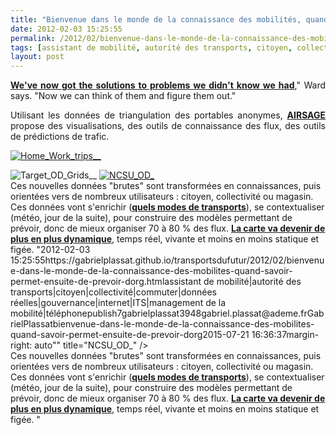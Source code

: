 ```yaml
---
title: "Bienvenue dans le monde de la connaissance des mobilités, quand savoir permet ensuite de prévoir, d'organiser, d'optimiser"
date: 2012-02-03 15:25:55
permalink: /2012/02/bienvenue-dans-le-monde-de-la-connaissance-des-mobilites-quand-savoir-permet-ensuite-de-prevoir-dorg.html
tags: [assistant de mobilité, autorité des transports, citoyen, collectivité, commuter, données réelles, gouvernance, internet, ITS, management de la mobilité, téléphone]
layout: post
---
```


<p style="text-align: justify"><a href="http://www.theatlanticcities.com/technology/2012/02/you-already-own-next-most-important-transportation-planning-tool/1124/" target="_blank"><strong>We've now got the solutions to problems we didn't know we had</strong></a>," Ward says. "Now we can think of them and figure them out."</p> <p style="text-align: justify">Utilisant les données de triangulation des portables anonymes, <a href="http://www.airsage.com/site/index.cfm" target="_blank"><strong>AIRSAGE </strong></a>propose des visualisations, des outils de connaissance des flux, des outils de prédictions de trafic.</p> <p style="text-align: justify"><a href="https://gabrielplassat.github.io/transportsdufutur/wp-content/uploads/sites/6/old/6a0120a66d2ad4970b0168e69cf57c970c-800wi.jpg" rel="lightbox"><img alt="Home_Work_trips__" class="asset  asset-image at-xid-6a0120a66d2ad4970b0168e69cf57c970c" src="/wp-content/uploads/sites/6/old/6a0120a66d2ad4970b0168e69cf57c970c-500wi.jpg" style="margin-left: automargin-right: auto" title="Home_Work_trips__" /> <a href="https://gabrielplassat.github.io/transportsdufutur/wp-content/uploads/sites/6/old/6a0120a66d2ad4970b0168e69cf87d970c-800wi.jpg" rel="lightbox"> </a></a></p>  <!--more-->  <img alt="Target_OD_Grids__" class="asset  asset-image at-xid-6a0120a66d2ad4970b0168e69cf87d970c" src="/wp-content/uploads/sites/6/old/6a0120a66d2ad4970b0168e69cf87d970c-500wi.jpg" style="margin-left: automargin-right: auto" title="Target_OD_Grids__" /> <a href="https://gabrielplassat.github.io/transportsdufutur/wp-content/uploads/sites/6/old/6a0120a66d2ad4970b0168e69cfb19970c-800wi.jpg" rel="lightbox"><img alt="NCSU_OD_" class="asset  asset-image at-xid-6a0120a66d2ad4970b0168e69cfb19970c" src="/wp-content/uploads/sites/6/old/6a0120a66d2ad4970b0168e69cfb19970c-500wi.jpg" style="margin-left: automargin-right: auto" title="NCSU_OD_" /></a><br />Ces nouvelles données "brutes" sont transformées en connaissances, puis orientées vers de nombreux utilisateurs : citoyen, collectivité ou magasin. Ces données vont s'enrichir (<a href="https://gabrielplassat.github.io/transportsdufutur/2011/01/le-mit-developpe-un-outil-co2go-qui-estime-sans-aucune-action-de-la-personne-ses-emissions-de-co2-liees-a-ces-deplacem.html" target="_self"><strong>quels modes de transports</strong></a>), se contextualiser (météo, jour de la suite), pour construire des modèles permettant de prévoir, donc de mieux organiser 70 à 80 % des flux. <a href="https://gabrielplassat.github.io/transportsdufutur/2012/01/et-si-on-utilisait-twitter-ou-dautres-solutions-web-geolocalisees-pour-connaitre-et-repenser-les-flu.html" target="_blank"><strong>La carte va devenir de plus en plus dynamique</strong></a>, temps réel, vivante et moins en moins statique et figée. "2012-02-03 15:25:55https://gabrielplassat.github.io/transportsdufutur/2012/02/bienvenue-dans-le-monde-de-la-connaissance-des-mobilites-quand-savoir-permet-ensuite-de-prevoir-dorg.htmlassistant de mobilité|autorité des transports|citoyen|collectivité|commuter|données réelles|gouvernance|internet|ITS|management de la mobilité|téléphonepublish7gabrielplassat3948gabriel.plassat@ademe.frGabrielPlassatbienvenue-dans-le-monde-de-la-connaissance-des-mobilites-quand-savoir-permet-ensuite-de-prevoir-dorg2015-07-21 16:36:37margin-right: auto"" title="NCSU_OD_" /></a><br />Ces nouvelles données "brutes" sont transformées en connaissances, puis orientées vers de nombreux utilisateurs : citoyen, collectivité ou magasin. Ces données vont s'enrichir (<a href="https://gabrielplassat.github.io/transportsdufutur/2011/01/le-mit-developpe-un-outil-co2go-qui-estime-sans-aucune-action-de-la-personne-ses-emissions-de-co2-liees-a-ces-deplacem.html" target="_self"><strong>quels modes de transports</strong></a>), se contextualiser (météo, jour de la suite), pour construire des modèles permettant de prévoir, donc de mieux organiser 70 à 80 % des flux. <a href="https://gabrielplassat.github.io/transportsdufutur/2012/01/et-si-on-utilisait-twitter-ou-dautres-solutions-web-geolocalisees-pour-connaitre-et-repenser-les-flu.html" target="_blank"><strong>La carte va devenir de plus en plus dynamique</strong></a>, temps réel, vivante et moins en moins statique et figée. "
